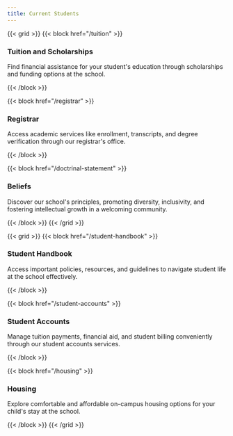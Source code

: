 ```yaml
---
title: Current Students
---
```


{{< grid >}}
{{< block href="/tuition" >}}

### Tuition and Scholarships

Find financial assistance for your student's education through scholarships and funding options at the school.

{{< /block >}}

{{< block href="/registrar" >}}

### Registrar

Access academic services like enrollment, transcripts, and degree verification through our registrar's office.

{{< /block >}}

{{< block href="/doctrinal-statement" >}}

### Beliefs

Discover our school's principles, promoting diversity, inclusivity, and fostering intellectual growth in a welcoming community.

{{< /block >}}
{{< /grid >}}

{{< grid >}}
{{< block href="/student-handbook" >}}

### Student Handbook

Access important policies, resources, and guidelines to navigate student life at the school effectively.

{{< /block >}}

{{< block href="/student-accounts" >}}

### Student Accounts

Manage tuition payments, financial aid, and student billing conveniently through our student accounts services.

{{< /block >}}

{{< block href="/housing" >}}

### Housing

Explore comfortable and affordable on-campus housing options for your child's stay at the school.

{{< /block >}}
{{< /grid >}}

